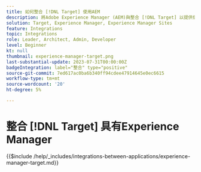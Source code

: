 ```yaml
---
title: 如何整合 [!DNL Target] 使用AEM
description: 將Adobe Experience Manager (AEM)與整合 [!DNL Target] 以提供個人化體驗。
solution: Target, Experience Manager, Experience Manager Sites
feature: Integrations
topic: Integrations
role: Leader, Architect, Admin, Developer
level: Beginner
kt: null
thumbnail: experience-manager-target.png
last-substantial-update: 2023-07-31T00:00:00Z
badgeIntegration: label="整合" type="positive"
source-git-commit: 7ed617ac0ba6b340ff94cdee47914645e0ec6615
workflow-type: tm+mt
source-wordcount: '20'
ht-degree: 5%

---
```



# 整合 [!DNL Target] 具有Experience Manager

{{$include /help/_includes/integrations-between-applications/experience-manager-target.md}}
